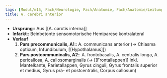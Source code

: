 ```yaml
---
tags: [Modul/m15, Fach/Neurologie, Fach/Anatomie, Fach/Anatomie/Leitungsbahn/Arterie]
title: A. cerebri anterior
---
```

- **Ursprung**:: Aus [[A. carotis interna]]
- **Infarkt**:: Beinbetonte sensomotorische Hemiparese kontralateral
- **Verlauf**
	1. **Pars precommunicalis, A1**:: A. communicans anterior (→ Chiasma opticum, Infundibulum, [[Hypothalamus]])
	2. **Pars postcommunicalis, A2**:: A. frontobasalis, A. centralis longa, A. pericallosa, A. callosomarginalis (→ [[Frontallappen]] inkl. Mantelkante, Parietallappen, Gyrus cinguli, Gyrus frontalis superior et medius, Gyrus prä- et postcentralis, Corpus callosum)